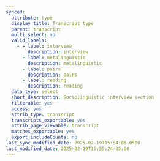```yaml
---
synced:
  attribute: type
  display_title: Transcript type
  parent: transcript
  multi_select: no
  valid_labels:
    - - label: interview
        description: interview
      - label: metalinguistic
        description: metalinguistic
      - label: pairs
        description: pairs
      - label: reading
        description: reading
  data_type: select
  short_description: Sociolinguistic interview section
  filterable: yes
  access: yes
  attrib_type: transcript
  transcripts_exportable: yes
  attrib_page_viewable: transcript
  matches_exportable: yes
  export_includeCounts: no
last_sync_modified_date: 2025-02-19T15:54:06-0500
last_modified_date: 2025-02-19T15:55:24-05:00
---
```

